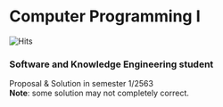 # Computer Programming I
![Hits](https://hitcounter.pythonanywhere.com/count/tag.svg?url=https%3A%2F%2Fgithub.com%2Ftboonma%2FSKE_ComProgI%2F)
### Software and Knowledge Engineering student
Proposal & Solution in semester 1/2563    
**Note**: some solution may not completely correct.
